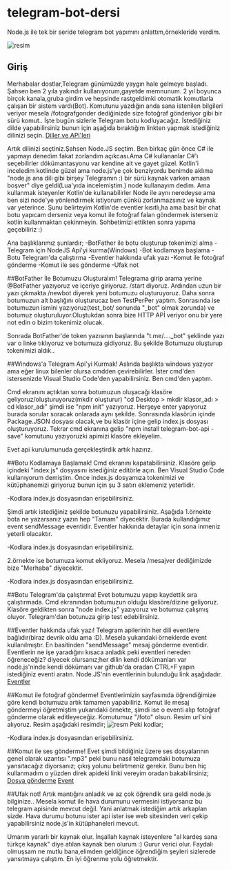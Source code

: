 # telegram-bot-dersi
Node.js ile tek bir seride telegram bot yapımını anlattım,örnekleride verdim.

![resim](https://www.teknoblog.com/wp-content/uploads/2019/03/telegram-logo.jpg)

## Giriş
Merhabalar dostlar,Telegram günümüzde yaygın hale gelmeye başladı. Şahsen ben 2 yıla yakındır kullanıyorum,gayetde memnunum. 2 yıl boyunca birçok kanala,gruba girdim ve hepsinde rastgeldimki otomatik komutlarla çalışan bir sistem vardı(Bot). Komutunu yazdığın anda sana istenilen bilgileri veriyor mesela /fotografgonder dediğinizde size fotoğraf gönderiyor gibi bir sürü komut.. 
İşte bugün sizlerle Telegram botu kodluyacağız. İstediğiniz dilde yapabilirsiniz bunun için aşağıda bıraktığım linkten yapmak istediğiniz dilinizi seçin.
[Diller ve API'leri](https://core.telegram.org/bots/samples)

Artık dilinizi seçtiniz.Şahsen Node.JS seçtim. Ben birkaç gün önce C# ile yapmayı denedim fakat zorlandım açıkcası.Ama C# kullananlar C#'ı seçebilirler dökümantasyonu var kendine ait ve gayet güzel. Kotlin'i inceledim kotlinde güzel ama node.js'ye çok benziyordu benimde aklıma "node.js ana dili gibi birşey Telegramın :) bir sürü kaynak varken amaan boşver" diye geldi(Lua'yıda incelemiştim.) node kullanayım dedim. Ama kullanmak isteyenler Kotlin'de kullanabilirler Node ile aynı neredeyse ama ben sizi node'ye yönlendirmek istiyorum çünkü zorlanmazsınız ve kaynak var yeterince. Şunu belirteyim Kotlin'de eventler kısıtlı,ha ama basit bir chat botu yapıcam derseniz veya komut ile fotoğraf falan göndermek isterseniz kotlin kullanmaktan çekinmeyin.
Sohbetimizi ettikten sonra yapıma geçebiliriz :)

Ana başlıklarımız şunlardır;
-BotFather ile botu oluşturup tokenimizi alma 
-Telegram için NodeJS Api'yi kurma(Windows)
-Bot kodlamaya başlama
-Botu Telegram'da çalıştırma
-Eventler hakkında ufak yazı
-Komut ile fotoğraf gönderme
-Komut ile ses gönderme
-Ufak not

##BotFather İle Botumuzu Oluşturalım!
Telegrama girip arama yerine @BotFather yazıyoruz ve içeriye giriyoruz. /start diyoruz. Ardından uzun bir yazı çıkmakta /newbot diyerek yeni botumuzu oluşturuyoruz. Daha sonra botumuzun alt başlığını oluşturucaz ben TestPerPer yaptım. Sonrasında ise botumuzun ismini yazıyoruz(test_bot/ sonunda "_bot" olmak zorunda) ve botumuz oluşturuluyor.Oluştukdan sonra bize HTTP APİ veriyor onu bir yere not edin o bizim tokenimiz olucak.

Sonrada BotFather'de token yazısının başlarında "t.me/...._bot" şeklinde yazı var o linke tıklıyoruz ve botumuza gidiyoruz. 
Bu şekilde Botumuzu oluşturup tokenimizi aldık..

##Windows'a Telegram Api'yi Kurmak!
Aslında başlıkta windows yazıyor ama eğer linux bilenler olursa cmdden çevirebilirler.
İster cmd'den istersenizde Visual Studio Code'den yapabilirsiniz. Ben cmd'den yaptım.

Cmd ekranını açtıktan sonra botumuzun oluşacağı klasöre geliyoruz/oluşturuyoruz(mkdir oluşturur) "cd Desktop > mkdir klasor_adı > cd klasor_adı" şimdi ise "npm init" yazıyoruz. Herşeye enter yapıyoruz burada sorular soracak onlarada aynı şekilde. Sonrasında klasörün içinde Package.JSON dosyası olacak,ve bu klasör içine gelip index.js dosyası oluşturuyoruz. Tekrar cmd ekranına gelip "npm install telegram-bot-api -save" komutunu yazıyoruzki apimizi klasöre ekleyelim.

Evet api kurulumunuda gerçekleştirdik artık hazırız.

##Botu Kodlamaya Başlamak!
Cmd ekranını kapatabilirsiniz. Klasöre gelip içindeki "index.js" dosyasını istediğiniz editörle açın. Ben Visual Studio Code kullanıyorum demiştim. Önce index.js dosyamıza tokenimizi ve kütüphanemizi giriyoruz bunun için şu 3 satırı eklemeniz yeterlidir.

-Kodlara index.js dosyasından erişebilirsiniz.

Şimdi artık istediğiniz şekilde botunuzu yapabilirsiniz. Aşağıda 1.örnekte bota ne yazarsanız yazın hep "Tamam" diyecektir. Burada kullandığımız event sendMessage eventidir. Eventler hakkında detaylar için sona inmeniz yeterli olacaktır.

-Kodlara index.js dosyasından erişebilirsiniz.

2.örnekte ise botumuza komut ekliyoruz. Mesela /mesajver dediğimizde bize "Merhaba" diyecektir.

-Kodlara index.js dosyasından erişebilirsiniz.

##Botu Telegram'da çalıştırma!
Evet botumuzu yapıp kaydettik sıra çalıştırmada. Cmd ekranından botumuzun olduğu klasöre/dizine geliyoruz. Klasöre geldikten sonra "node index.js" yazıyoruz ve botumuz çalışmış oluyor. Telegram'dan botunuza girip test edebilirsiniz.

##Eventler hakkında ufak yazı!
Telegram apilerinin her dili eventlere bağlıdır(biraz devrik oldu ama :D). Mesela yukarıdaki örneklerde event kullanılmıştır. En basitinden "sendMessage" mesaj gönderme eventidir. 
Eventlerin ne işe yaradığını kısaca anladık peki eventleri nereden öğreneceğiz? diyecek olursanız;her dilin kendi dökümanları var node.js'ninde kendi dökümanı var github'da oradan CTRL+F yapın istediğiniz eventi aratın.
Node.JS'nin eventlerinin bulunduğu link aşağıdadır.
[Eventler](https://github.com/yagop/node-telegram-bot-api/blob/master/doc/api.md)

##Komut ile fotoğraf gönderme!
Eventlerimizin sayfasınıda öğrendiğimize göre kendi botumuzu artık tamamen yapabiliriz. Komut ile mesaj göndermeyi öğretmiştim yukarıdaki örnekte, şimdi ise o eventi alıp fotoğraf gönderme olarak editleyeceğiz. Komutumuz "/foto" olsun. Resim url'sini alıyoruz. Resim aşağıdaki resimdir;
![resm](https://i2.milimaj.com/i/milliyet/75/0x0/5dc7360d5542871e38fdc526.jpg)
Peki kodlar;

-Kodlara index.js dosyasından erişebilirsiniz.

##Komut ile ses gönderme!
Evet şimdi bildiğiniz üzere ses dosyalarının genel olarak uzantısı ".mp3" peki bunu nasıl telegramdaki botumuza yansıtacağız diyorsanız; çıkış yolunu belirtmeniz gerekir. Bunu ben hiç kullanmadım o yüzden direk apideki linki vereyim oradan bakabilirsiniz;
[Dosya gönderme](https://github.com/yagop/node-telegram-bot-api/blob/master/doc/usage.md#sending-files)
[Event](https://github.com/yagop/node-telegram-bot-api/blob/master/doc/api.md#TelegramBot+sendAudio)


##Ufak not!
Artık mantığını anladık ve az çok öğrendik sıra geldi node.js bilginize..  Mesela komut ile hava durumunu vermesini istiyorsanız bu telegram apisinde mevcut değil. Yani anlatmak istediğim artık arkaplan sizde. Hava durumu botunu ister api ister ise web sitesinden veri çekip yapabilirsiniz node.js'in kütüphaneleri mevcut.

Umarım yararlı bir kaynak olur. İnşallah kaynak isteyenlere "al kardeş sana türkçe kaynak" diye atılan kaynak ben olurum :) Gurur verici olur. Faydalı olmuşsam ne mutlu bana,elimden geldiğince öğrendiğim şeyleri sizlerede yansıtmaya çalıştım. En iyi öğrenme yolu öğretmektir.